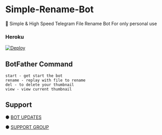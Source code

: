 # Simple-Rename-Bot 

📝 Simple & High Speed Telegram File Rename Bot For only personal use 


                    








### Heroku

[![Deploy](https://www.herokucdn.com/deploy/button.svg)](https://heroku.com/deploy?template=https://github.com/AloneX183/Simple-Rename)

## BotFather Command
```
start - get start the bot
rename - replay with file to rename
del - to delete your thumbnail 
view - view current thumbnail 
```


## Support

● [BOT UPDATES](https://t.me/alonex_bots)

● [SUPPORT GROUP](https://t.me/alonexoffl_bot)
